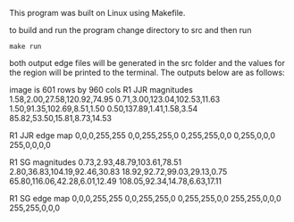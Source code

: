 This program was built on Linux using Makefile.

to build and run the program change directory to src and then run

`make run`

both output edge files will be generated in the src folder and the values for the region will be printed to the terminal. The outputs below are as follows:

image is 601 rows by 960 cols
R1 JJR magnitudes
1.58,2.00,27.58,120.92,74.95
0.71,3.00,123.04,102.53,11.63
1.50,91.35,102.69,8.51,1.50
0.50,137.89,1.41,1.58,3.54
85.82,53.50,15.81,8.73,14.53

R1 JJR edge map
0,0,0,255,255
0,0,255,255,0
0,255,255,0,0
0,255,0,0,0
255,0,0,0,0

R1 SG  magnitudes
0.73,2.93,48.79,103.61,78.51
2.80,36.83,104.19,92.46,30.83
18.92,92.72,99.03,29.13,0.75
65.80,116.06,42.28,6.01,12.49
108.05,92.34,14.78,6.63,17.11

R1 SG  edge map
0,0,0,255,255
0,0,255,255,0
0,255,255,0,0
255,255,0,0,0
255,255,0,0,0


